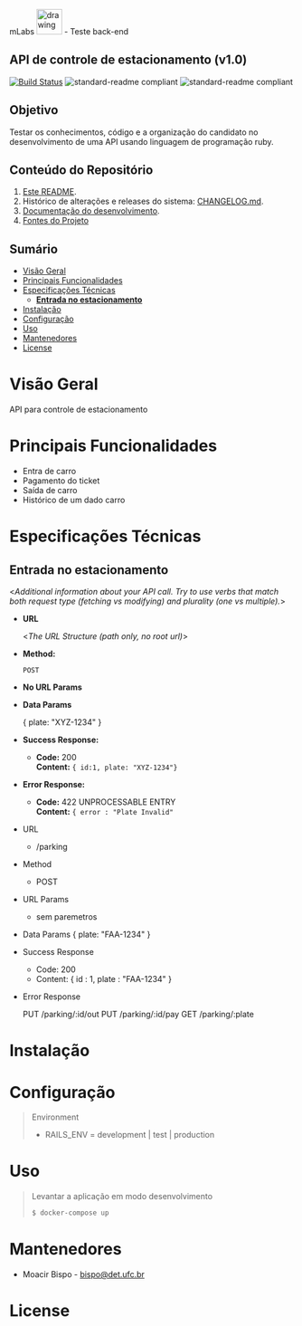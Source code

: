 mLabs <img src="https://avatars1.githubusercontent.com/u/29802441?s=200&v=4" alt="drawing" width="45px"/> - Teste back-end

## API de controle de estacionamento (v1.0)

[![Build Status](https://drone.geomk.com.br/api/badges/bispo/parking/status.svg)](https://drone.geomk.com.br/bispo/parking) ![standard-readme compliant](https://img.shields.io/badge/ruby-2.6.5-brightgreen.svg?style=flat-square) ![standard-readme compliant](https://img.shields.io/badge/rails-6-brightgreen.svg?style=flat-square)

## Objetivo

Testar os conhecimentos, código e a organização do candidato no desenvolvimento de uma API usando linguagem de programação ruby.

## Conteúdo do Repositório

1. [Este README](README.md).
2. Histórico de alterações e releases do sistema: [CHANGELOG.md](CHANGELOG.md).
3. [Documentação do desenvolvimento](HOWTO.md).
4. [Fontes do Projeto](/source/mlabs-parking)

## Sumário

- [Visão Geral](#vis%c3%a3o-geral)
- [Principais Funcionalidades](#principais-funcionalidades)
- [Especificações Técnicas](#especifica%c3%a7%c3%b5es-t%c3%a9cnicas)
  - [**Entrada no estacionamento**](#entrada-no-estacionamento)
- [Instalação](#instala%c3%a7%c3%a3o)
- [Configuração](#configura%c3%a7%c3%a3o)
- [Uso](#uso)
- [Mantenedores](#mantenedores)
- [License](#license)


# Visão Geral

API para controle de estacionamento

# Principais Funcionalidades

- Entra de carro
- Pagamento do ticket
- Saída de carro
- Histórico de um dado carro

# Especificações Técnicas

**Entrada no estacionamento**
----
  <_Additional information about your API call. Try to use verbs that match both request type (fetching vs modifying) and plurality (one vs multiple)._>

* **URL**

  <_The URL Structure (path only, no root url)_>

* **Method:**
  
  `POST`
  
*  **No URL Params**

* **Data Params**

  { plate: "XYZ-1234" }

* **Success Response:**
  
  * **Code:** 200 <br />
    **Content:** `{ id:1, plate: "XYZ-1234"}`
 
* **Error Response:**

  * **Code:** 422 UNPROCESSABLE ENTRY <br />
    **Content:** `{ error : "Plate Invalid" `


- URL
  - /parking
- Method
  - POST
- URL Params
  - sem paremetros
- Data Params
    { plate: "FAA-1234" }
- Success Response
  - Code: 200
  - Content: { id : 1, plate : "FAA-1234" }
- Error Response
    
    PUT /parking/:id/out
    PUT /parking/:id/pay
    GET /parking/:plate

# Instalação

# Configuração

> Environment
>
> - RAILS_ENV = development | test | production
> 

# Uso

> Levantar a aplicação em modo desenvolvimento
> ```bash
> $ docker-compose up
> ```


# Mantenedores
 - Moacir Bispo - <bispo@det.ufc.br>

# License

